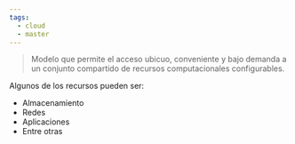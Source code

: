 ```yaml
---
tags:
  - cloud
  - master
---
```

> Modelo que permite el acceso ubicuo, conveniente y bajo demanda a un conjunto compartido de recursos computacionales configurables.

Algunos de los recursos pueden ser:

- Almacenamiento
- Redes
- Aplicaciones
- Entre otras

